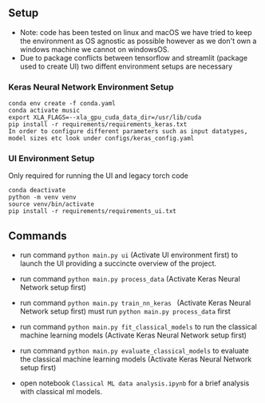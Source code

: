 ## Setup

- Note: code has been tested on linux and macOS we have tried to keep the environment as OS agnostic as possible however as we don't own a windows machine we cannot on windowsOS.
- Due to package conflicts between tensorflow and streamlit (package used to create UI) two diffent environment setups are necessary 
### Keras Neural Network Environment Setup
```
conda env create -f conda.yaml
conda activate music
export XLA_FLAGS=--xla_gpu_cuda_data_dir=/usr/lib/cuda
pip install -r requirements/requirements_keras.txt
In order to configure different parameters such as input datatypes, model sizes etc look under configs/keras_config.yaml
```
### UI Environment Setup
Only required for running the UI and legacy torch code
```
conda deactivate
python -m venv venv
source venv/bin/activate
pip install -r requirements/requirements_ui.txt
```

## Commands

- run command ```python main.py ui``` (Activate UI environment first) to launch the UI providing a succincte overview of the project.

- run command ```python main.py process_data``` (Activate Keras Neural Network setup first)

- run command ```python main.py train_nn_keras ``` (Activate Keras Neural Network setup first) must run ```python main.py process_data``` first

- run command ```python main.py fit_classical_models``` to run the classical machine learning models (Activate Keras Neural Network setup first)

- run command ```python main.py evaluate_classical_models``` to evaluate the classical machine learning models (Activate Keras Neural Network setup first)

- open notebook `Classical ML data analysis.ipynb` for a brief analysis with classical ml models. 


